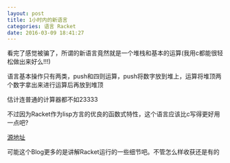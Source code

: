 ```yaml
---
layout: post
title: 1小时内的新语言
categories: 语言 Racket
date: 2016-03-09 18:41:27
---
```


看完了感觉被骗了，所谓的新语言竟然就是一个堆栈和基本的运算(我用c都能很轻松做出来好么!!!)

语言基本操作只有两类，push和四则运算，push将数字放到堆上，运算将堆顶两个数字拿出来进行运算后再放到堆顶

估计连普通的计算器都不如23333

不过因为Racket作为lisp方言的优良的函数式特性，这个语言应该比c写得更好用一点吧?

[源地址](beautifulracket.com/first-lang.html)

可能这个Blog更多的是讲解Racket运行的一些细节吧。不管怎么样收获还是有的

